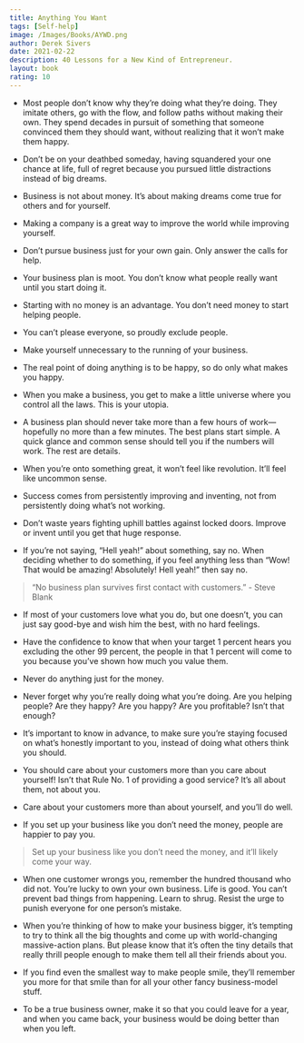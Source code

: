 ```yaml
---
title: Anything You Want
tags: [Self-help]
image: /Images/Books/AYWD.png
author: Derek Sivers
date: 2021-02-22
description: 40 Lessons for a New Kind of Entrepreneur.
layout: book
rating: 10
---
```

- Most people don’t know why they’re doing what they’re doing. They imitate others, go with the flow, and follow paths without making their own. They spend decades in pursuit of something that someone convinced them they should want, without realizing that it won’t make them happy.

- Don’t be on your deathbed someday, having squandered your one chance at life, full of regret because you pursued little distractions instead of big dreams.

- Business is not about money. It’s about making dreams come true for others and for yourself.

- Making a company is a great way to improve the world while improving yourself.

- Don’t pursue business just for your own gain. Only answer the calls for help.

- Your business plan is moot. You don’t know what people really want until you start doing it.

- Starting with no money is an advantage. You don’t need money to start helping people.

- You can’t please everyone, so proudly exclude people.

- Make yourself unnecessary to the running of your business.

- The real point of doing anything is to be happy, so do only what makes you happy.

- When you make a business, you get to make a little universe where you control all the laws. This is your utopia.

- A business plan should never take more than a few hours of work—hopefully no more than a few minutes. The best plans start simple. A quick glance and common sense should tell you if the numbers will work. The rest are details.

- When you’re onto something great, it won’t feel like revolution. It’ll feel like uncommon sense.

- Success comes from persistently improving and inventing, not from persistently doing what’s not working.

- Don’t waste years fighting uphill battles against locked doors. Improve or invent until you get that huge response.

- If you’re not saying, “Hell yeah!” about something, say no. When deciding whether to do something, if you feel anything less than “Wow! That would be amazing! Absolutely! Hell yeah!” then say no.

> “No business plan survives first contact with customers.” - Steve Blank

- If most of your customers love what you do, but one doesn’t, you can just say good-bye and wish him the best, with no hard feelings.

- Have the confidence to know that when your target 1 percent hears you excluding the other 99 percent, the people in that 1 percent will come to you because you’ve shown how much you value them.

- Never do anything just for the money.

- Never forget why you’re really doing what you’re doing. Are you helping people? Are they happy? Are you happy? Are you profitable? Isn’t that enough?

- It’s important to know in advance, to make sure you’re staying focused on what’s honestly important to you, instead of doing what others think you should.

- You should care about your customers more than you care about yourself! Isn’t that Rule No. 1 of providing a good service? It’s all about them, not about you.

- Care about your customers more than about yourself, and you’ll do well.

- If you set up your business like you don’t need the money, people are happier to pay you.

> Set up your business like you don’t need the money, and it’ll likely come your way.

- When one customer wrongs you, remember the hundred thousand who did not. You’re lucky to own your own business. Life is good. You can’t prevent bad things from happening. Learn to shrug. Resist the urge to punish everyone for one person’s mistake.

- When you’re thinking of how to make your business bigger, it’s tempting to try to think all the big thoughts and come up with world-changing massive-action plans. But please know that it’s often the tiny details that really thrill people enough to make them tell all their friends about you.

- If you find even the smallest way to make people smile, they’ll remember you more for that smile than for all your other fancy business-model stuff.

- To be a true business owner, make it so that you could leave for a year, and when you came back, your business would be doing better than when you left.